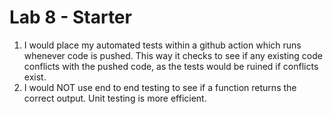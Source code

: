 # Lab 8 - Starter
1. I would place my automated tests within a github action which runs whenever code is pushed. This way it checks to see if any existing code conflicts with the pushed code, as the tests would be ruined if conflicts exist.
2. I would NOT use end to end testing to see if a function returns the correct output. Unit testing is more efficient.
